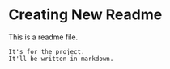 # Creating New Readme
This is a readme file. 

    It's for the project.
    It'll be written in markdown. 

